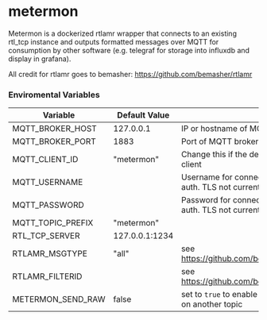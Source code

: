 # metermon

Metermon is a dockerized rtlamr wrapper that connects to an existing rtl_tcp instance and outputs formatted messages over MQTT for consumption by other software (e.g. telegraf for storage into influxdb and display in grafana).  

All credit for rtlamr goes to bemasher: https://github.com/bemasher/rtlamr

### Enviromental Variables
| Variable          | Default Value | Notes |
|-------------------|---------------|-------|
| MQTT_BROKER_HOST  |  127.0.0.1    |IP or hostname of MQTT broker       |
| MQTT_BROKER_PORT  |  1883         |Port of MQTT broker       |
| MQTT_CLIENT_ID    |  "metermon"   |Change this if the default is already in use by another client       |
| MQTT_USERNAME     |               |Username for connecting to MQTT broker when using auth. TLS not currently supported       |
| MQTT_PASSWORD     |               |Password for connecting to MQTT broker when using auth. TLS not currently supported       |
| MQTT_TOPIC_PREFIX | "metermon"    |       |
| RTL_TCP_SERVER    |127.0.0.1:1234 |       |
| RTLAMR_MSGTYPE    | "all"         |see https://github.com/bemasher/rtlamr/wiki/Configuration       |
| RTLAMR_FILTERID   |               |see https://github.com/bemasher/rtlamr/wiki/Configuration       |
| METERMON_SEND_RAW | false         |set to ```true``` to enable sending the raw json from rtlamr on another topic      |
